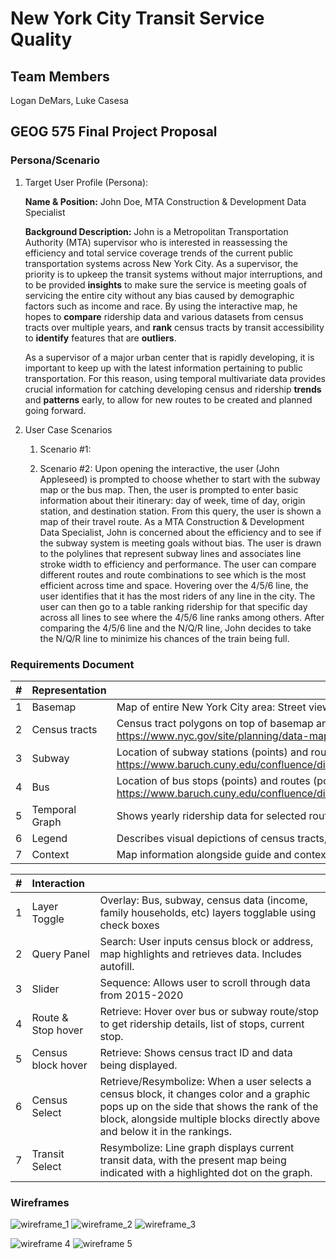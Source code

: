 # New York City Transit Service Quality

## Team Members
Logan DeMars, Luke Casesa

## GEOG 575 Final Project Proposal
### Persona/Scenario
1. Target User Profile (Persona):

    **Name & Position:** John Doe,  MTA Construction & Development Data Specialist

    **Background Description:** John is a Metropolitan Transportation Authority (MTA) supervisor who is interested in reassessing the efficiency and total service coverage trends of the current public transportation systems across New York City. As a supervisor, the priority is to upkeep the transit systems without major interruptions, and to be provided **insights** to make sure the service is meeting goals of servicing the entire city without any bias caused by demographic factors such as income and race. By using the interactive map, he hopes to **compare** ridership data and various datasets from census tracts over multiple years, and **rank** census tracts by transit accessibility to **identify** features that are **outliers**. 

	As a supervisor of a major urban center that is rapidly developing, it is important to keep up with the latest information pertaining to public transportation. For this reason, using temporal multivariate data provides crucial information for catching developing census and ridership **trends** and **patterns** early, to allow for new routes to be created and planned going forward. 

2. User Case Scenarios
    1. Scenario #1:


    2. Scenario #2:
    Upon opening the interactive, the user (John Appleseed) is prompted to choose whether to start with the subway map or the bus map. Then, the user is prompted to enter basic information about their itinerary: day of week, time of day, origin station, and destination station. From this query, the user is shown a map of their travel route. As a MTA Construction & Development Data Specialist, John is concerned about the efficiency and to see if the subway system is meeting goals without bias. The user is drawn to the polylines that represent subway lines and associates line stroke width to efficiency and performance. The user can compare different routes and route combinations to see which is the most efficient across time and space. Hovering over the 4/5/6 line, the user identifies that it has the most riders of any line in the city. The user can then go to a table ranking ridership for that specific day across all lines to see where the 4/5/6 line ranks among others. After comparing the 4/5/6 line and the N/Q/R line, John decides to take the N/Q/R line to minimize his chances of the train being full.


### Requirements Document    

| # |   Representation            |                                                                                                                                                              |
| :------------- | :------------ | :----------------------------------------------------------------------------------------------------------------------------------------------------------- |
| 1              | Basemap       | Map of entire New York City area: Street view                                                                                                                |
| 2              | Census tracts | Census tract polygons on top of basemap and below subway/bus data https://www.nyc.gov/site/planning/data-maps/open-data/census-download-metadata.page        |
| 3              | Subway        | Location of subway stations (points) and routes (polylines) https://www.baruch.cuny.edu/confluence/display/geoportal/NYC+Mass+Transit+Spatial+Layers+Archive |
| 4              | Bus           | Location of bus stops (points) and routes (polylines) https://www.baruch.cuny.edu/confluence/display/geoportal/NYC+Mass+Transit+Spatial+Layers+Archive       |
| 5              | Temporal Graph  | Shows yearly ridership data for selected route/station, line graph.                                                                                          |
| 6              | Legend        | Describes visual depictions of census tracts, routes, and stops                                                                                              |
| 7              | Context       | Map information alongside guide and context for users                                                                                                        |

| # |    Interaction                |                                                                                                                                                                                                                       |
| :---------- | :----------------- | :-------------------------------------------------------------------------------------------------------------------------------------------------------------------------------------------------------------------- |
| 1           | Layer Toggle       | Overlay: Bus, subway, census data (income, family households, etc) layers togglable using check boxes                                                                                                                 |
| 2           | Query Panel        | Search: User inputs census block or address, map highlights and retrieves data. Includes autofill.                                                                                                                    |
| 3           | Slider         | Sequence: Allows user to scroll through data from 2015-2020                                                                                                                                                           |
| 4           | Route & Stop hover | Retrieve: Hover over bus or subway route/stop to get ridership details, list of stops, current stop.                                                                                                                  |
| 5           | Census block hover | Retrieve: Shows census tract ID and data being displayed.                                                                                                                                                             |
| 6           | Census Select      | Retrieve/Resymbolize: When a user selects a census block, it changes color and a graphic pops up on the side that shows the rank of the block, alongside multiple blocks directly above and below it in the rankings. |
| 7           | Transit Select     | Resymbolize: Line graph displays current transit data, with the present map being indicated with a highlighted dot on the graph.                                                                                      |


    
### Wireframes
![wireframe_1](https://user-images.githubusercontent.com/99845984/231393174-3420a1e5-fa88-4ce4-9729-140979cdd671.jpg)
![wireframe_2](https://user-images.githubusercontent.com/99845984/231393787-bddfad93-2d05-4a29-84e6-a552a61d6338.jpg)
![wireframe_3](https://user-images.githubusercontent.com/99845984/231393813-8c366e45-3517-4b5e-8080-dbd520895e33.jpg)

![wireframe 4](https://user-images.githubusercontent.com/117290490/231512169-ac251e91-c0ae-4e92-89d4-dd87e5143535.jpeg)
![wireframe 5](https://user-images.githubusercontent.com/117290490/231512189-272060c2-10fd-4fcd-9935-46170bd058a8.jpeg)
